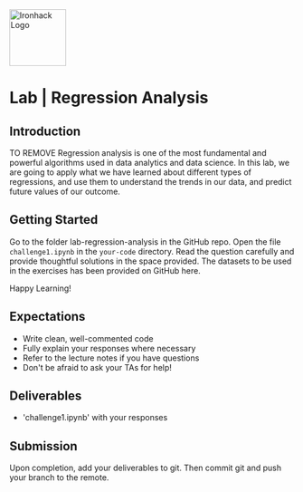 
<img src="https://bit.ly/2VnXWr2" alt="Ironhack Logo" width="100"/>

# Lab | Regression Analysis


## Introduction

TO REMOVE
Regression analysis is one of the most fundamental and powerful algorithms used in data analytics and data science. In this lab, we are going to apply what we have learned about different types of regressions, and use them to understand the trends in our data, and predict future values of our outcome.


## Getting Started

Go to the folder lab-regression-analysis in the GitHub repo. Open the file `challenge1.ipynb` in the `your-code` directory. Read the question carefully and provide thoughtful solutions in the space provided. The datasets to be used in the exercises has been provided on GitHub here.

Happy Learning!


## Expectations

- Write clean, well-commented code
- Fully explain your responses where necessary
- Refer to the lecture notes if you have questions
- Don't be afraid to ask your TAs for help!


## Deliverables

- 'challenge1.ipynb' with your responses


## Submission

Upon completion, add your deliverables to git. Then commit git and push your branch to the remote.

